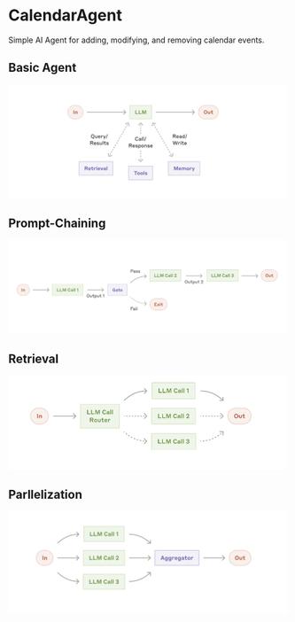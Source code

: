 # CalendarAgent
Simple AI Agent for adding, modifying, and removing calendar events.

## Basic Agent
![alt text](https://github.com/neel-kotichintala/CalendarAgent/blob/main/AgentDiagrams/simple.png)

## Prompt-Chaining
![alt text](https://github.com/neel-kotichintala/CalendarAgent/blob/main/AgentDiagrams/promptchain.png)

## Retrieval
![alt text](https://github.com/neel-kotichintala/CalendarAgent/blob/main/AgentDiagrams/retrieval.png)

## Parllelization
![alt text](https://github.com/neel-kotichintala/CalendarAgent/blob/main/AgentDiagrams/parallel.png)
